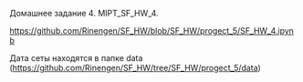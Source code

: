 Домашнее задание 4. MIPT_SF_HW_4.

https://github.com/Rinengen/SF_HW/blob/SF_HW/progect_5/SF_HW_4.ipynb

Дата сеты находятся в папке data (https://github.com/Rinengen/SF_HW/tree/SF_HW/progect_5/data)